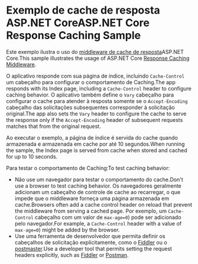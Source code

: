 # <a name="aspnet-core-response-caching-sample"></a><span data-ttu-id="b2614-101">Exemplo de cache de resposta ASP.NET Core</span><span class="sxs-lookup"><span data-stu-id="b2614-101">ASP.NET Core Response Caching Sample</span></span>

<span data-ttu-id="b2614-102">Este exemplo ilustra o uso do [middleware de cache de resposta](https://docs.microsoft.com/aspnet/core/performance/caching/middleware)ASP.NET Core.</span><span class="sxs-lookup"><span data-stu-id="b2614-102">This sample illustrates the usage of ASP.NET Core [Response Caching Middleware](https://docs.microsoft.com/aspnet/core/performance/caching/middleware).</span></span>

<span data-ttu-id="b2614-103">O aplicativo responde com sua página de índice, incluindo `Cache-Control` um cabeçalho para configurar o comportamento de Caching.</span><span class="sxs-lookup"><span data-stu-id="b2614-103">The app responds with its Index page, including a `Cache-Control` header to configure caching behavior.</span></span> <span data-ttu-id="b2614-104">O aplicativo também define o `Vary` cabeçalho para configurar o cache para atender à resposta somente se o `Accept-Encoding` cabeçalho das solicitações subsequentes corresponder à solicitação original.</span><span class="sxs-lookup"><span data-stu-id="b2614-104">The app also sets the `Vary` header to configure the cache to serve the response only if the `Accept-Encoding` header of subsequent requests matches that from the original request.</span></span>

<span data-ttu-id="b2614-105">Ao executar o exemplo, a página de índice é servida do cache quando armazenada e armazenada em cache por até 10 segundos.</span><span class="sxs-lookup"><span data-stu-id="b2614-105">When running the sample, the Index page is served from cache when stored and cached for up to 10 seconds.</span></span>

<span data-ttu-id="b2614-106">Para testar o comportamento de Caching:</span><span class="sxs-lookup"><span data-stu-id="b2614-106">To test caching behavior:</span></span>

* <span data-ttu-id="b2614-107">Não use um navegador para testar o comportamento do cache.</span><span class="sxs-lookup"><span data-stu-id="b2614-107">Don't use a browser to test caching behavior.</span></span> <span data-ttu-id="b2614-108">Os navegadores geralmente adicionam um cabeçalho de controle de cache ao recarregar, o que impede que o middleware forneça uma página armazenada em cache.</span><span class="sxs-lookup"><span data-stu-id="b2614-108">Browsers often add a cache control header on reload that prevent the middleware from serving a cached page.</span></span> <span data-ttu-id="b2614-109">Por exemplo, um `Cache-Control` cabeçalho com um valor de `max-age=0`) pode ser adicionado pelo navegador.</span><span class="sxs-lookup"><span data-stu-id="b2614-109">For example, a `Cache-Control` header with a value of `max-age=0`) might be added by the browser.</span></span>
* <span data-ttu-id="b2614-110">Use uma ferramenta de desenvolvedor que permita definir os cabeçalhos de solicitação explicitamente, como o <a href="https://www.telerik.com/fiddler">Fiddler</a> ou o <a href="https://www.getpostman.com/">postmaster</a>.</span><span class="sxs-lookup"><span data-stu-id="b2614-110">Use a developer tool that permits setting the request headers explicitly, such as <a href="https://www.telerik.com/fiddler">Fiddler</a> or <a href="https://www.getpostman.com/">Postman</a>.</span></span>
